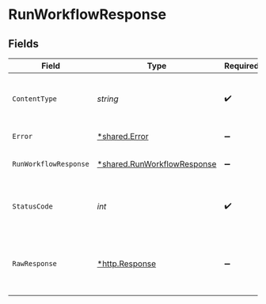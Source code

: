 # RunWorkflowResponse


## Fields

| Field                                                                     | Type                                                                      | Required                                                                  | Description                                                               |
| ------------------------------------------------------------------------- | ------------------------------------------------------------------------- | ------------------------------------------------------------------------- | ------------------------------------------------------------------------- |
| `ContentType`                                                             | *string*                                                                  | :heavy_check_mark:                                                        | HTTP response content type for this operation                             |
| `Error`                                                                   | [*shared.Error](../../models/shared/error.md)                             | :heavy_minus_sign:                                                        | General error                                                             |
| `RunWorkflowResponse`                                                     | [*shared.RunWorkflowResponse](../../models/shared/runworkflowresponse.md) | :heavy_minus_sign:                                                        | The workflow occurrence                                                   |
| `StatusCode`                                                              | *int*                                                                     | :heavy_check_mark:                                                        | HTTP response status code for this operation                              |
| `RawResponse`                                                             | [*http.Response](https://pkg.go.dev/net/http#Response)                    | :heavy_minus_sign:                                                        | Raw HTTP response; suitable for custom response parsing                   |